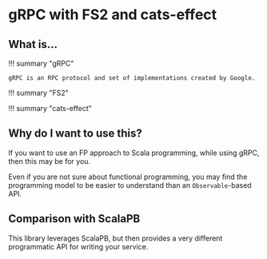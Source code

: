 # gRPC with FS2 and cats-effect

## What is...

!!! summary "gRPC"
    
    gRPC is an RPC protocol and set of implementations created by Google.

!!! summary "FS2"

!!! summary "cats-effect"

## Why do I want to use this?

If you want to use an FP approach to Scala programming, while using gRPC, then this
may be for you. 

Even if you are not sure about functional programming, you may find the programming
model to be easier to understand than an `Observable`-based API.

## Comparison with ScalaPB

This library leverages ScalaPB, but then provides a very different programmatic
API for writing your service.